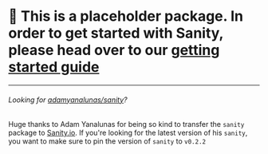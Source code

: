 # 👋 This is a placeholder package. In order to get started with Sanity, please head over to our [getting started guide](https://sanity.io/docs/introduction/getting-started)

-----

###### Looking for [adamyanalunas/sanity](https://github.com/adamyanalunas/sanity)?

Huge thanks to Adam Yanalunas for being so kind to transfer the `sanity` package to [Sanity.io](https://sanity.io). If you're looking for the latest version of his `sanity`, you want to make sure to pin the version of `sanity` to `v0.2.2`
